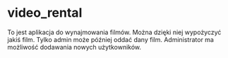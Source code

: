 # video_rental

To jest aplikacja do wynajmowania filmów. Można dzięki niej wypożyczyć jakiś film. Tylko admin może później oddać dany film. Administrator ma możliwość dodawania nowych użytkowników.
